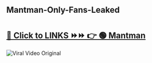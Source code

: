 
 ## Mantman-Only-Fans-Leaked

# <h2><a href="https://clipsfans.com/Mantman&ref=git">🔗 Click to LINKS ⏩⏩ 👉 🟢 Mantman </a></h2>

<a href="https://clipsfans.com/Mantman&ref=git" rel="nofollow" data-target="animated-image.originalLink"><img src="https://i.ibb.co.com/xMMVF88/686577567.gif" alt="Viral Video Original" style="max-width: 100%; display: inline-block;" data-target="animated-image.originalImage"></a>
